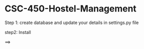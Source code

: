 # CSC-450-Hostel-Management

Step 1: create database and update your details in settings.py file

step2: Install

==> 
